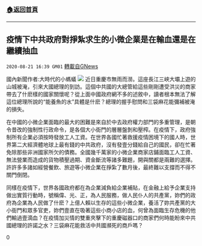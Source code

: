 ###  [:house:返回首頁](https://github.com/ourhimalayas/txt)
---

## 疫情下中共政府對掙紮求生的小微企業是在輸血還是在繼續抽血
`2020-08-21 16:39 GM01` [轉載自GNews](https://gnews.org/zh-hant/310351/)

國內新聞作者:大時代的小螞蟻
![](https://s3.amazonaws.com/gnews-media-offload/wp-content/uploads/2020/08/21165735/dfd3ba20e50e4464b96fbd6d0388715b.jpg)
近日重慶市無雨而澇。這座長江三峽大壩上遊的山城被淹，引來大國總理的到訪。這個中共國的大總管給這些剛剛遭受洪災的商家帶去了什麽樣的國家關懷呢？從上面中國政府網不多的述敘中，讀者根本無法了解這位總理所說的“能養魚的水”具體是什麽？總理的握手慰問和三袋麻花能彌補被淹的損失。

在中國的小微企業面臨的最大的困難是來自於中去政府權力部門的多重管理，是朝令昔改的強制性行政命令，是各個大小衙門的層層盤剝和壓榨。在疫情下，政府強制所有企業必須按時發放工人工資。在世界各國忙著救援疫情困境下的國人時，世界第二大經濟體地球上最有錢的中共政府，沒有發壹分錢給自己的國民，卻在忙著免除那些非洲國家所欠的債務。全國幾千萬家的小微企業商家店鋪面臨工人工資、無法營業而造成的貨物積壓過期、資金斷流等諸多難題，開與關都是兩難的選擇。許許多多諸如經營餐飲、旅遊等小微企業在掙紮了數月後，最終難以支撐而不得不關門倒閉。

同樣在疫情下，世界各國政府都在為企業減負給企業補貼，在金融上給予企業支持做出實質行動時，號稱偉、光、正，為人民服務，做人民仆人的共產黨，妳們的政府為企業為人民做了什麽？上億人賴以生存的這些小微企業，養活了妳共產黨的大小衙門和眾多官吏，妳們壹直在吸著這些小商小店的血，何曾為面臨生存危機的他們輸過壹滴血？在疫情加災情的雙重夾擊下的重慶磁器口的商家們何時能盼來中共國總理的許諾之水？三袋麻花能救活中共國瀕死的商戶嗎？



0
